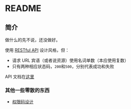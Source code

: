 # README

## 简介

做什么的先不说，还没做好。

使用 [RESTful API](https://restfulapi.cn/) 设计风格，但：

- 请求 URL 宾语（或者说资源）使用名词单数（本应使用复数）
- 只有两种相应状态码，`200`和`500`，分别代表成功和失败

API 文档在[这里](https://loveta-dev.apifox.cn)

### 其他一些零散的东西

- [权限码设计](doc/Permission.md#权限码)